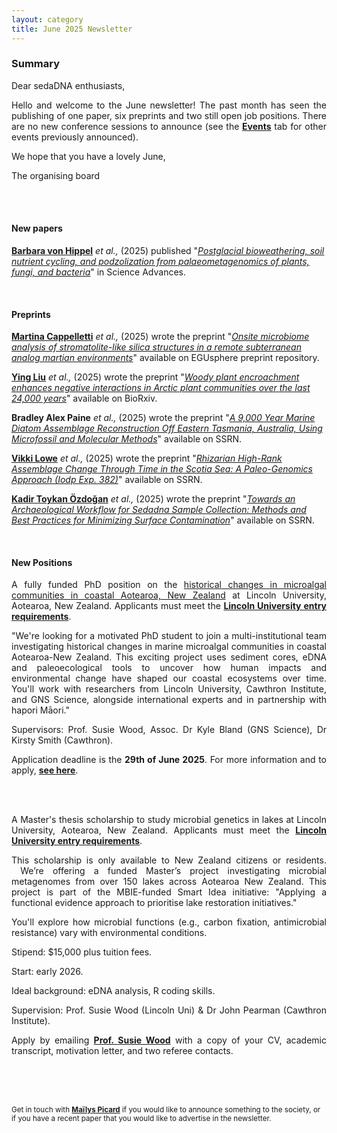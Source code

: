 ```yaml
---
layout: category
title: June 2025 Newsletter
---
```

<div class="section">
<h3 class="section-title underline">Summary</h3>
</div>
<div class="intro">
<p> Dear sedaDNA enthusiasts,</p>
<p align="justify">Hello and welcome to the June newsletter! The past month has seen the publishing of one paper, six preprints and two still open job positions. There are no new conference sessions to announce (see the <a href="https://sedadna.github.io/category/events.html"><b>Events</b></a> tab for other events previously announced).</p>
<p> We hope that you have a lovely June,</p>
<p>The organising board</p>
<br>
<br>
<div class="intro">
<h4 class="section-title underline">New papers</h4>
<p><a href="https://www.researchgate.net/profile/Barbara-Von-Hippel" target="_blank"><b>Barbara von Hippel</b></a><i> et al.,</i> (2025) published "<a href="https://www.science.org/doi/full/10.1126/sciadv.adj5527" target="_blank"><u><i>Postglacial bioweathering, soil nutrient cycling, and podzolization from palaeometagenomics of plants, fungi, and bacteria</i></u></a>" in Science Advances.</p>
<br>
<div class="intro">
<h4 class="section-title underline">Preprints</h4>
<p><a href="https://www.researchgate.net/profile/Martina-Cappelletti-2?ev=brs_overview" target="_blank"><b>Martina Cappelletti</b></a> <i> et al.,</i> (2025) wrote the preprint "<a href="https://egusphere.copernicus.org/preprints/2025/egusphere-2025-2224/egusphere-2025-2224.pdf"><i>Onsite microbiome analysis of stromatolite-like silica structures in a remote subterranean analog martian environments</i></a>" available on EGUsphere preprint repository.</p>
<p><a href="https://www.researchgate.net/profile/Ying-Liu-369" target="_blank"><b>Ying Liu</b></a> <i> et al.,</i> (2025) wrote the preprint "<a href="https://www.biorxiv.org/content/10.1101/2025.05.26.656118v1.full"><i>Woody plant encroachment enhances negative interactions in Arctic plant communities over the last 24,000 years</i></a>" available on BioRxiv.</p>
<p><a><b>Bradley Alex Paine</b></a> <i> et al.,</i> (2025) wrote the preprint "<a href="https://papers.ssrn.com/sol3/papers.cfm?abstract_id=5255524"><i>A 9,000 Year Marine Diatom Assemblage Reconstruction Off Eastern Tasmania, Australia, Using Microfossil and Molecular Methods</i></a>" available on SSRN.</p>
<p><a href="https://www.linkedin.com/in/vikki-lowe/?originalSubdomain=au"><b>Vikki Lowe</b></a> <i> et al.,</i> (2025) wrote the preprint "<a href="https://papers.ssrn.com/sol3/papers.cfm?abstract_id=5255522"><i>Rhizarian High-Rank Assemblage Change Through Time in the Scotia Sea: A Paleo-Genomics Approach (Iodp Exp. 382)</i></a>" available on SSRN.</p>
<p><a href="https://www.researchgate.net/profile/Kadir-Oezdogan"><b>Kadir Toykan Özdoğan</b></a> <i> et al.,</i> (2025) wrote the preprint "<a href="https://papers.ssrn.com/sol3/papers.cfm?abstract_id=5233440"><i>Towards an Archaeological Workflow for Sedadna Sample Collection: Methods and Best Practices for Minimizing Surface Contamination</i></a>" available on SSRN.</p>
<br>
<div class="intro">
<h4 class="section-title underline">New Positions</h4> 
<p align="justify">A fully funded PhD position on the <a href="https://www.findaphd.com/phds/project/historical-changes-in-microalgal-communities-in-coastal-aotearoa-new-zealand/?p185050"> historical changes in microalgal communities in coastal Aotearoa, New Zealand</a> at Lincoln University, Aotearoa, New Zealand. Applicants must meet the <a href="https://www.lincoln.ac.nz/study/study-programmes/programme-search/doctor-of-philosophy-phd/"><b>Lincoln University entry requirements</b></a>. </p>
<p align="justify">"We're looking for a motivated PhD student to join a multi-institutional team investigating historical changes in marine microalgal communities in coastal Aotearoa-New Zealand.
This exciting project uses sediment cores, eDNA and paleoecological tools to uncover how human impacts and environmental change have shaped our coastal ecosystems over time. You'll work with researchers from Lincoln University, Cawthron Institute, and GNS Science, alongside international experts and in partnership with hapori Māori."
<p align="justify">Supervisors: Prof. Susie Wood, Assoc. Dr Kyle Bland (GNS Science), Dr Kirsty Smith (Cawthron).</p>
<p align="justify">Application deadline is the <b>29th of June 2025</b>. For more information and to apply, <a href="https://www.findaphd.com/phds/project/historical-changes-in-microalgal-communities-in-coastal-aotearoa-new-zealand/?p185050"><b>see here</b></a>.</p>
 <br>
 <br>
<p align="justify">A Master's thesis scholarship to study microbial genetics in lakes at Lincoln University, Aotearoa, New Zealand. Applicants must meet the <a href="https://www.lincoln.ac.nz/study/study-programmes/programme-search/doctor-of-philosophy-phd/"><b>Lincoln University entry requirements</b></a>. </p>
<p align="justify">This scholarship is only available to New Zealand citizens or residents.  We’re offering a funded Master’s project investigating microbial metagenomes from over 150 lakes across Aotearoa New Zealand. This project is part of the MBIE-funded Smart Idea initiative: "Applying a functional evidence approach to prioritise lake restoration initiatives."
<p align="justify">You'll explore how microbial functions (e.g., carbon fixation, antimicrobial resistance) vary with environmental conditions.</p>
<p align="justify">Stipend: $15,000 plus tuition fees.</p>
<p align="justify">Start: early 2026.</p>
<p align="justify">Ideal background: eDNA analysis, R coding skills.</p>
<p align="justify">Supervision: Prof. Susie Wood (Lincoln Uni) & Dr John Pearman (Cawthron Institute).</p>
<p align="justify">Apply by emailing <a href="mailto:Susie.wood@lincoln.ac.nz"><b> Prof. Susie Wood</b></a> with a copy of your CV, academic transcript, motivation letter, and two referee contacts.</p>
<br>
<br>
<br>
<p><small>Get in touch with 
 <a href="mailto:mailys.picard@umu.se"><b>Maïlys Picard</b></a> if you would like to announce something to the society, or if you have a recent paper that you would like to advertise in the newsletter.</small></p>
